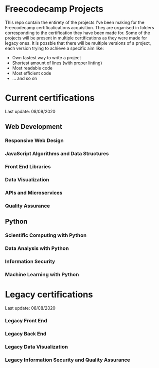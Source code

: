 # Freecodecamp Projects

This repo contain the entirety of the projects I've been making for the Freecodecamp certificatications acquisition. They are organised in folders corresponding to the certification they have been made for. Some of the projects will be present in multiple certifications as they were made for legacy ones.
It is possble that there will be multiple versions of a project, each version trying to achieve a specific aim like:
 - Own fastest way to write a project
 - Shortest amount of lines (with proper linting)
 - Most readable code
 - Most efficient code
 - ... and so on

# Current certifications
Last update: 08/08/2020

## Web Development
### Responsive Web Design
### JavaScript Algorithms and Data Structures
### Front End Libraries
### Data Visualization
### APIs and Microservices
### Quality Assurance

## Python
### Scientific Computing with Python
### Data Analysis with Python
### Information Security
### Machine Learning with Python

# Legacy certifications
Last update: 08/08/2020
### Legacy Front End
### Legacy Back End
### Legacy Data Visualization
### Legacy Information Security and Quality Assurance
